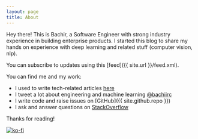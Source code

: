 ```yaml
---
layout: page
title: About
---
```


Hey there! This is Bachir, a Software Engineer with strong industry experience in building enterprise products. I started this blog to share my hands on experience with deep learning and related stuff (computer vision, nlp).

You can subscribe to updates using this [feed]({{ site.url }}/feed.xml).

You can find me and my work:
* I used to write tech-related articles [here](http://elsoufy.blogspot.com/)
* I tweet a lot about engineering and machine learning [@bachiirc](https://twitter.com/bachiirc)
* I write code and raise issues on [GitHub]({{ site.github.repo }})
* I ask and answer questions on [StackOverflow](https://stackoverflow.com/users/1269281/bachr?tab=profile)

Thanks for reading!

[![ko-fi](https://www.ko-fi.com/img/githubbutton_sm.svg)](https://ko-fi.com/P5P81CBO0)

